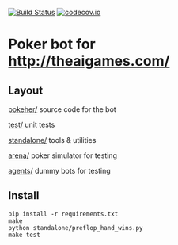 [![Build Status](https://travis-ci.org/gnmerritt/poker.svg?branch=master)](https://travis-ci.org/gnmerritt/poker) [![codecov.io](http://codecov.io/github/gnmerritt/poker/coverage.svg?branch=master)](http://codecov.io/github/gnmerritt/poker?branch=master)


Poker bot for http://theaigames.com/
====================================

Layout
------

[pokeher/](pokeher/)     source code for the bot

[test/](test/)        unit tests

[standalone/](standalone/)  tools & utilities

[arena/](arena/)       poker simulator for testing

[agents/](agents/)      dummy bots for testing

Install
-------
```shell
pip install -r requirements.txt
make
python standalone/preflop_hand_wins.py
make test
```
